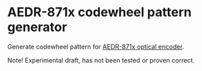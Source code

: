 # AEDR-871x codewheel pattern generator

Generate codewheel pattern for [AEDR-871x optical encoder](https://www.broadcom.com/products/motion-control-encoders/incremental-encoders/reflective-encoders/aedr-871x).

Note! Experimental draft, has not been tested or proven correct.
